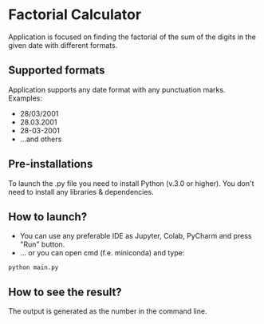 # Factorial Calculator
Application is focused on finding the factorial of the sum of the digits in the given date with different formats.

## Supported formats
Application supports any date format with any punctuation marks.
Examples: 
- 28/03/2001
- 28.03.2001
- 28-03-2001
- ...and others

## Pre-installations
To launch the .py file you need to install Python (v.3.0 or higher).
You don't need to install any libraries & dependencies.

## How to launch?
- You can use any preferable IDE  as Jupyter, Colab, PyCharm and press "Run" button.
- ... or you can open cmd (f.e. miniconda) and type:
```console
python main.py
```
## How to see the result?
The output is generated as the number in the command line.
